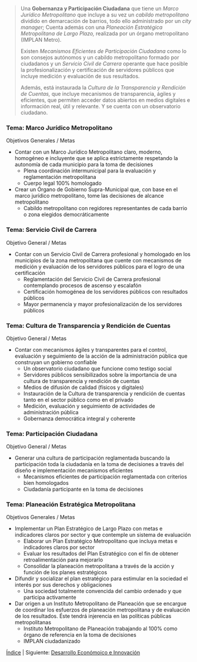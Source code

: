
> Una **Gobernanza y Participación Ciudadana** que tiene un _Marco Jurídico Metropolitano_ que incluye a su vez un _cabildo metropolitano_ dividido en demarcación de barrios, todo ello administrado por un _city manager;_ Cuenta además con una _Planeación Estratégica Metropolitana de Largo Plazo,_ realizada por un órgano metropolitano (IMPLAN Metro).
>
> Existen _Mecanismos Eficientes de Participación Ciudadana_ como lo son consejos autónomos y un cabildo metropolitano formado por ciudadanos y un _Servicio Civil de Carrera_ operante que hace posible la profesionalización y certificación de servidores públicos que incluye medición y evaluación de sus resultados.
>
> Además, está instaurada la _Cultura de la Transparencia y Rendición de Cuentas,_ que incluye mecanismos de transparencia, ágiles y eficientes, que permiten acceder datos abiertos en medios digitales e información real, útil y relevante. Y se cuenta con un observatorio ciudadano.

### Tema: Marco Jurídico Metropolitano

Objetivos Generales / Metas

* Contar con un Marco Jurídico Metropolitano claro, moderno, homogéneo e incluyente que se aplica estrictamente respetando la autonomía de cada municipio para la toma de decisiones
    * Plena coordinación intermunicipal para la evaluación y reglamentación metropolitana
    * Cuerpo legal 100% homologado
* Crear un Órgano de Gobierno Supra-Municipal que, con base en el marco jurídico metropolitano, tome las decisiones de alcance metropolitano
    * Cabildo metropolitano con regidores representantes de cada barrio o zona elegidos democráticamente

### Tema: Servicio Civil de Carrera

Objetivo General / Metas

* Contar con un Servicio Civil de Carrera profesional y homologado en los municipios de la zona metropolitana que cuente con mecanismos de medición y evaluación de los servidores públicos para el logro de una certificación
    * Reglamentación del Servicio Civil de Carrera profesional contemplando procesos de ascenso y escalafón
    * Certificación homogénea de los servidores públicos con resultados públicos
    * Mayor permanencia y mayor profesionalización de los servidores públicos

### Tema: Cultura de Transparencia y Rendición de Cuentas

Objetivo General / Metas

* Contar con mecanismos ágiles y transparentes para el control, evaluación y seguimiento de la acción de la administración pública que construyan un gobierno confiable
    * Un observatorio ciudadano que funcione como testigo social
    * Servidores públicos sensibilizados sobre la importancia de una cultura de transparencia y rendición de cuentas
    * Medios de difusión de calidad (físicos y digitales)
    * Instauración de la Cultura de transparencia y rendición de cuentas tanto en el sector público como en el privado
    * Medición, evaluación y seguimiento de actividades de administración pública
    * Gobernanza democrática integral y coherente

### Tema: Participación Ciudadana

Objetivo General / Metas

* Generar una cultura de participación reglamentada buscando la participación toda la ciudadanía en la toma de decisiones a través del diseño e implementación mecanismos eficientes
    * Mecanismos eficientes de participación reglamentada con criterios bien homologados
    * Ciudadanía participante en la toma de decisiones

### Tema: Planeación Estratégica Metropolitana

Objetivos Generales / Metas

* Implementar un Plan Estratégico de Largo Plazo con metas e indicadores claros por sector y que contemple un sistema de evaluación
    * Elaborar un Plan Estratégico Metropolitano que incluya metas e indicadores claros por sector
    * Evaluar los resultados del Plan Estratégico con el fin de obtener retroalimentación para mejorarlo
    * Consolidar la planeación metropolitana a través de la acción y función de los planes estratégicos
* Difundir y socializar el plan estratégico para estimular en la sociedad el interés por sus derechos y obligaciones
    * Una sociedad totalmente convencida del cambio ordenado y que participa activamente
* Dar origen a un Instituto Metropolitano de Planeación que se encargue de coordinar los esfuerzos de planeación metropolitana y de evaluación de los resultados. Éste tendrá injerencia en las políticas públicas metropolitanas
    * Instituto Metropolitano de Planeación trabajando al 100% como órgano de referencia en la toma de decisiones
    * IMPLAN ciudadanizado

[Índice](indice.html) | Siguiente: [Desarrollo Económoico e Innovación](vision-desarrollo-economico-innovacion.html)
